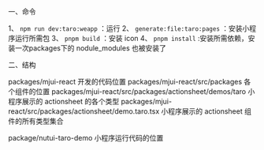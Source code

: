 一、命令

1、 `npm run dev:taro:weapp` ：运行
2、 `generate:file:taro:pages` ：安装小程序运行所需包
3、 `pnpm build` ：安装 icon
4、 `pnpm install` :安装所需依赖，安装一次packages下的 nodule_modules 也被安装了

二、结构

packages/mjui-react 开发的代码位置
packages/mjui-react/src/packages 各个组件的位置
packages/mjui-react/src/packages/actionsheet/demos/taro 小程序展示的 actionsheet 的各个类型 
packages/mjui-react/src/packages/actionsheet/demo.taro.tsx 小程序展示的 actionsheet 组件的所有类型集合

package/nutui-taro-demo 小程序运行代码的位置
